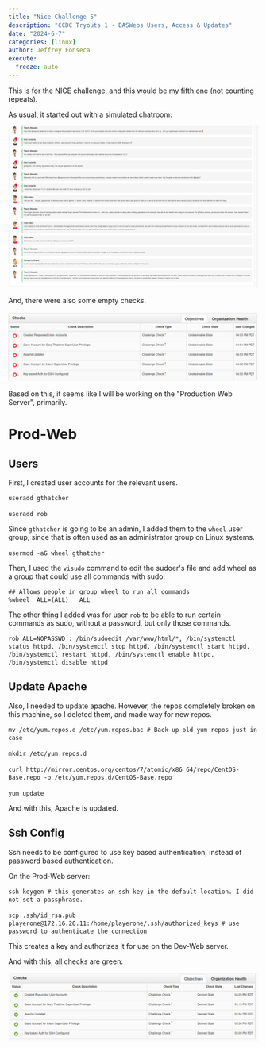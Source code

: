 ```yaml
---
title: "Nice Challenge 5"
description: "CCDC Tryouts 1 - DASWebs Users, Access & Updates"
date: "2024-6-7"
categories: [linux]
author: Jeffrey Fonseca
execute:
  freeze: auto
---
```


This is for the [NICE](https://nice-challenge.com/) challenge, and this would be my fifth one (not counting repeats). 


As usual, it started out with a simulated chatroom:

![](images/chatroom.png)

And, there were also some empty checks. 

![](images/emptychecks.png)

Based on this, it seems like I will be working on the "Production Web Server", primarily.

# Prod-Web

## Users

First, I created user accounts for the relevant users. 

```{.default}
useradd gthatcher

useradd rob
```

Since `gthatcher` is going to be an admin, I added them to the `wheel` user group, since that is often used as an administrator group on Linux systems. 

`usermod -aG wheel gthatcher`

Then, I used the `visudo` command to edit the sudoer's file and add wheel as a group that could use all commands with sudo:

```{.default filename='/etc/sudoers'}
## Allows people in group wheel to run all commands
%wheel	ALL=(ALL)	ALL
```

The other thing I added was for user `rob` to be able to run certain commands as sudo, without a password, but only those commands. 

```{.default filename='/etc/sudoers'}
rob ALL=NOPASSWD : /bin/sudoedit /var/www/html/*, /bin/systemctl status httpd, /bin/systemctl stop httpd, /bin/systemctl start httpd, /bin/systemctl restart httpd, /bin/systemctl enable httpd, /bin/systemctl disable httpd
```


## Update Apache

Also, I needed to update apache. However, the repos completely broken on this machine, so I deleted them, and made way for new repos. 

```{.default}
mv /etc/yum.repos.d /etc/yum.repos.bac # Back up old yum repos just in case

mkdir /etc/yum.repos.d

curl http://mirror.centos.org/centos/7/atomic/x86_64/repo/CentOS-Base.repo -o /etc/yum.repos.d/CentOS-Base.repo

yum update
```

And with this, Apache is updated. 

## Ssh Config

Ssh needs to be configured to use key based authentication, instead of password based authentication. 

On the Prod-Web server:

```{.default}
ssh-keygen # this generates an ssh key in the default location. I did not set a passphrase.

scp .ssh/id_rsa.pub playerone@172.16.20.11:/home/playerone/.ssh/authorized_keys # use password to authenticate the connection
```

This creates a key and authorizes it for use on the Dev-Web server. 

And with this, all checks are green:

![](images/greenchecks.png)



